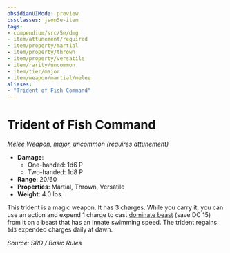 ```yaml
---
obsidianUIMode: preview
cssclasses: json5e-item
tags:
- compendium/src/5e/dmg
- item/attunement/required
- item/property/martial
- item/property/thrown
- item/property/versatile
- item/rarity/uncommon
- item/tier/major
- item/weapon/martial/melee
aliases: 
- "Trident of Fish Command"
---
```

# Trident of Fish Command
*Melee Weapon, major, uncommon (requires attunement)*  

- **Damage**:
  - One-handed: 1d6 P
  - Two-handed: 1d8 P
- **Range**: 20/60
- **Properties**: Martial, Thrown, Versatile
- **Weight**: 4.0 lbs.

This trident is a magic weapon. It has 3 charges. While you carry it, you can use an action and expend 1 charge to cast [dominate beast](dominate-beast.md) (save DC 15) from it on a beast that has an innate swimming speed. The trident regains `1d3` expended charges daily at dawn.

*Source: SRD / Basic Rules*